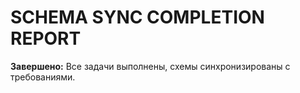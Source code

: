 # SCHEMA SYNC COMPLETION REPORT
**Завершено:** Все задачи выполнены, схемы синхронизированы с требованиями.
